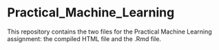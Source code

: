 # Practical_Machine_Learning
This repository contains the two files for the Practical Machine Learning assignment: the compiled HTML file and the .Rmd file.
